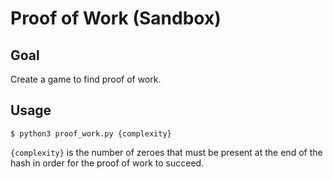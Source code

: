 # Proof of Work (Sandbox)

## Goal
Create a game to find proof of work.

## Usage
`$ python3 proof_work.py {complexity}`

`{complexity}` is the number of zeroes that must be present at the end of the hash in order for the proof of work to succeed.


